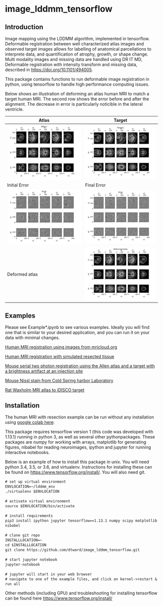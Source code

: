 # image_lddmm_tensorflow
## Introduction
Image mapping using the LDDMM algorithm, implemented in tensorflow.  Deformable registration between well characterized atlas images and observed target images allows for labelling of anatomical parcellations to interprete data, and quantification of atrophy, growth, or shape change.  Multi modality images and missing data are handled using DR IT MD, Deformable registration with intensity transform and missing data, described in https://doi.org/10.1101/494005.


This package contains functions to run deformable image registration in python, using tensorflow to handle high performance computing issues.

Below shows an illustration of deforming an atlas human MRI to match a target human MRI.  The second row shows the error before and after the alignment.  The decrease in error is particularly noticible in the lateral ventricle.

|Atlas|Target |
|---|---|
|<img src="human_mri_example_atlas.png" alt="Human MRI atlas" width="400"/>  |  <img src="human_mri_example_target.png" alt="Human MRI target" width="400"/>|
|Initial Error|Final Error|
|<img src="human_mri_example_error_start.png" alt="Human MRI atlas" width="400"/>  |  <img src="human_mri_example_error_end.png" alt="Human MRI target" width="400"/>|
|Deformed atlas |  <img src="human_mri_example_deformed_atlas.png" alt="Human MRI target" width="400"/>|




## Examples
Please see Example*.ipynb to see various examples.  Ideally you will find one that is similar to your desired application, and you can run it on your data with minimal changes.

[Human MRI registration using images from mricloud.org](https://github.com/dtward/image_lddmm_tensorflow/blob/master/Example_Human_MRI.ipynb)

[Human MRI registration with simulated resected tissue](https://github.com/dtward/image_lddmm_tensorflow/blob/master/Example_Human_MRI_Resection.ipynb)

[Mouse serial two photon registration using the Allen atlas and a target with a brightness artifact at an injection site](https://github.com/dtward/image_lddmm_tensorflow/blob/master/Example_Mouse_Allen_to_Fluoro.ipynb)

[Mouse Nissl stain from Cold Spring harbor Laboratory](https://github.com/dtward/image_lddmm_tensorflow/blob/master/Example_Mouse_Nissl.ipynb)

[Rat Waxholm MRI atlas to iDISCO target](https://github.com/dtward/image_lddmm_tensorflow/blob/master/Example_iDISCO_rat_waxholm.ipynb)

## Installation

The human MRI with resection example can be run without any installation using [google colab here](https://colab.research.google.com/drive/1vFkEqwJJLnoRp0nTMUwHXI0MkN8FkTjE): 

This package requires tensorflow version 1 (this code was developed with 1.13.1) running in python 3, as well as several other pythonpackages.  These packages are numpy for working with arrays, matplotlib for generating figures, nibabel for reading neuroimages, ipython and jupyter for running interactive notebooks.

Below is an example of how to install this package in unix.  You will need python 3.4, 3.5, or 3.6, and virtualenv.  Instructions for installing these can be found on https://www.tensorflow.org/install/.  You will also need git.


```
# set up virtual environment
ENVLOCATION=~/lddmm_env
./virtualenv $ENVLOCATION

# activate virtual environment
source $ENVLOCATION/bin/activate

# install requirements
pip3 install ipython jupyter tensorflow==1.13.1 numpy scipy matplotlib nibabel

# clone git repo
INSTALLLOCATION=~
cd $INSTALLLOCATION
git clone https://github.com/dtward/image_lddmm_tensorflow.git

# start jupyter notebook
jupyter-notebook

# jupyter will start in your web browser
# navigate to one of the example files, and click on kernel->restart & run all

```

Other methods (including GPU) and troubleshooting for installing tensorflow can be found here https://www.tensorflow.org/install/


